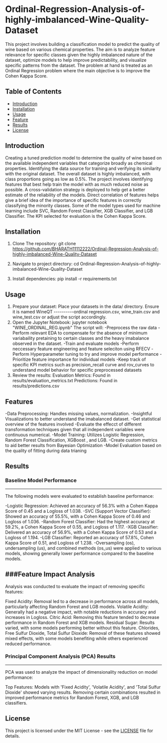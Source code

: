 # Ordinal-Regression-Analysis-of-highly-imbalanced-Wine-Quality-Dataset

This project involves building a classification model to predict the quality of wine based on various chemical properties. The aim is to analyze feature relevance for specific classes given the highly imbalanced nature of the dataset, optimize models to help improve predictability, and visualize specific patterns from the dataset. The problem at hand is treated as an Ordinal Regression problem where the main objective is to improve the Cohen Kappa Score.

## Table of Contents

- [Introduction](#introduction)
- [Installation](#installation)
- [Usage](#usage)
- [Feature](#feature)
- [Results](#results)
- [License](#license)

## Introduction

Creating a tuned prediction model to determine the quality of wine based on the available independent variables that categorize broadly as chemical properties. Identifying the data source for training and verifying its similarity with the original dataset. The overall dataset is highly imbalanced, with class proportions going as low as 0.5%. The project involves identifying features that best help train the model with as much reduced noise as possible. A cross-validation strategy is deployed to help get a better estimate of the reliability of the models. Direct correlation of features helps give a brief idea of the importance of specific features in correctly classifying the minority classes. Some of the model types used for machine learning include SVC, Random Forest Classifier, XGB Classifier, and LGB Classifier. The KPI selected for evaluation is the Cohen Kappa Score.

## Installation

1. Clone The repository:
   git clone https://github.com/BHARATH11112222/Ordinal-Regression-Analysis-of-highly-imbalanced-Wine-Quality-Dataset

2. Navigate to project directory:
   cd Ordinal-Regression-Analysis-of-highly-imbalanced-Wine-Quality-Dataset

3. Install dependencies:
   pip install -r requirements.txt

## Usage
1. Prepare your dataset: Place your datasets in the data/ directory. Ensure it is named WineQT ----------ordinal regression.csv, wine_train.csv and
   wine_test.csv or adjust the script accordingly.
3. Open the Jupyter Notebook: jupyter notebook "WINE_ORDINAL_REG.ipynb"
   The script will:
   -Preprocess the raw data
   -Perform relevant EDA to compensate for the absence of minimum variabaility pretaining to certain classes and the heavy imabalance observed in the dataset.
   -Train and evaluate models
   -Perform neccessary feature engineering and feature seleciton using RFECV
   -Perform Hyperparameter tuning to try and improve model performance
   -Prioritize feature  importance for individual models
   -Keep track of specific KPI metrics such as precision_recall curve and rov_curves to understand model behavior for specific preprocessed datasets
5. Review the results:
   Evaluation Metrics: Found in results/evaluation_metrics.txt
   Predictions: Found in results/predictions.csv

## Features
   -Data Preprocessing: Handles missing values, normalization.
   -Insightful Visualizations to better understand the imabalanced dataset.
   -Get statistical overview of the features involved
   -Evaluate the effecct of different transformation techniques given that all independent variables were continuous numerical.
   -Model Training: Utilizes Logistic Regression, Random Forest Classification, XGBoost , and LGB.
   -Create custom metrics to aid better results from Bayesian Optimization
   -Model Evaluation based on the quality of fitting during data trianing

## Results

   ### Baseline Model Performance
   ---------------------------------------------------------------------------------
   The following models were evaluated to establish baseline performance:
   
   -Logistic Regression: Achieved an accuracy of 56.3% with a Cohen Kappa Score of 0.45 and a Logloss of 1.038.
   -SVC (Support Vector Classifier): Showed an accuracy of 55.5%, with a Cohen Kappa Score of 0.46 and Logloss of 1.036.
   -Random Forest Classifier: Had the highest accuracy at 59.2%, a Cohen Kappa Score of 0.55, and Logloss of 1.117.
   -XGB Classifier: Delivered an accuracy of 56.9%, with a Cohen Kappa Score of 0.53 and a Logloss of 1.194.
   -LGB Classifier: Reported an accuracy of 57.8%, Cohen Kappa Score of 0.51, and Logloss of 1.238.
   -Oversampling (os), undersampling (us), and combined methods (os_us) were applied to various models, showing generally lower performance compared to the 
    baseline models.
   
   ###Feature Impact Analysis
   ---------------------------------------------------------------------------------
   Analysis was conducted to evaluate the impact of removing specific features:
   
   Fixed Acidity: Removal led to a decrease in performance across all models, particularly affecting Random Forest and LGB models.
   Volatile Acidity: Generally had a negative impact, with notable reductions in accuracy and increases in Logloss.
   Citric Acid: Removing this feature tended to decrease performance in Random Forest and XGB models.
   Residual Sugar: Results varied, with some models performing better without this feature.
   Chlorides, Free Sulfur Dioxide, Total Sulfur Dioxide: Removal of these features showed mixed effects, with some models benefiting while others experienced 
   reduced performance.
   
   ### Principal Component Analysis (PCA) Results
   ---------------------------------------------------------------------------------
   PCA was used to analyze the impact of dimensionality reduction on model performance:
   
   Top Features: Models with 'Fixed Acidity', 'Volatile Acidity', and 'Total Sulfur Dioxide' showed varying results. Removing certain combinations resulted in 
   improved performance metrics for Random Forest, XGB, and LGB classifiers.

## License

   This project is licensed under the MIT License - see the [LICENSE](LICENSE) file for details.
